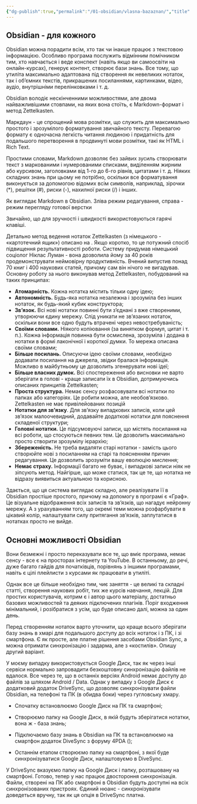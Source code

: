 ```yaml
---
{"dg-publish":true,"permalink":"/01-obsidian/vlasna-bazaznan/","title":"Власна базазнань","noteIcon":""}
---
```




## Obsidian - для кожного

Obsidian можна порадити всім, хто так чи інакше працює з текстовою інформацією. Особливо програма послужить відмінним помічником тим, хто навчається і веде конспект (навіть якщо ви самоосвіти на онлайн-курсах), генерує контент, створює бази знань. Все тому, що утиліта максимально адаптована під створення як невеликих нотаток, так і об’ємних текстів, прикрашених посиланнями, картинками, відео, аудіо, внутрішніми перелінковками і т. д.

Obsidian володіє нескінченними можливостями, але двома найважливішими стовпами, на яких вона стоїть, є Markdown-формат і метод Zettelkasten.

Маркдаун - це спрощений мова розмітки, що служить для максимально простого і зрозумілого форматування звичайного тексту. Перевагою формату є одночасна легкість читання людиною і придатність для подальшого перетворення в продвинуті мови розмітки, такі як HTML і Rich Text.

Простими словами, Markdown дозволяє без зайвих зусиль створювати текст з маркованими і нумерованими списками, виділенням жирним або курсивом, заголовками від 1-го до 6-го рівнів, цитатами і т. д. Ніяких складних знань при цьому не потрібно, оскільки все форматування виконується за допомогою відомих всім символів, наприклад, зірочки (*), решітки (#), риски (-), нахилної риски (/) і інших.

Як виглядає Markdown в Obsidian. Зліва режим редагування, справа - режим перегляду готової верстки

Звичайно, що для зручності і швидкості використовуються гарячі клавіші.

Детально метод ведення нотаток Zettelkasten (з німецького - «картотечний ящик») описано на . Якщо коротко, то це потужний спосіб підвищення результативності роботи. Систему придумав німецький соціолог Ніклас Луман - вона дозволила йому за 40 років продемонструвати неймовірну продуктивність. Вчений випустив понад 70 книг і 400 наукових статей, причому сам він нічого не вигадував. Основну роботу за нього виконував метод Zettelkasten, побудований на таких принципах:

- **Атомарність.** Кожна нотатка містить тільки одну ідею;
- **Автономність.** Будь-яка нотатка незалежна і зрозуміла без інших нотаток, як будь-який кубик конструктора;
- **Зв’язок.** Всі нові нотатки повинні бути з’єднані з вже створеними, утворюючи єдину мережу. Слід уникати не зв’язаних нотаток, оскільки вони все одно будуть втрачені через невостребуваність;
- **Своїми словами.** Ніякого копіювання (за винятком формул, цитат і т. п.). Кожна інформація повинна бути осмислена, зрозуміла і додана в нотатки в формі лаконічної і короткої думки. То мережа описана своїми словами;
- **Більше посилань.** Описуючи ідею своїми словами, необхідно додавати посилання на джерела, звідки бралася інформація. Можливо в майбутньому це дозволить згенерувати нові ідеї;
- **Більше власних думок.** Всі спостереження або висновки не варто зберігати в голові - краще записати їх в Obsidian, дотримуючись описаних принципів Zettelkasten;
- **Проста структура.** Немає сенсу розфасовувати всі нотатки по папках або категоріях. Це робити можна, але необов’язково. Zettelkasten не має привілейованих позицій
- **Нотатки для зв’язку**. Для зв’язку випадкових записів, коли цей зв’язок малоочевидний, додавайте додаткові нотатки для пояснення складеної структури;
- **Головні нотатки.** Це підсумовуючі записи, що містять посилання на всі роботи, що стосуються певних тем. Це дозволить максимально просто створити зрозумілу ієрархію;
- **Збереженість.** Не треба видаляти старі нотатки - замість цього створюйте нові з посиланням на старі та поясненням причин редагування. Це дозволить зрозуміти вашу еволюцію мислення;
- **Немає страху.** Інформації багато не буває, і випадкові записи ніяк не зіпсують метод. Найгірше, що може статися, так це те, що нотатка не відразу виявиться актуальною та корисною.

Здається, що ця система виглядає складно, але реалізувати її в Obsidian простіше простого, причому на допомогу в програмі є «Граф». Це візуальне відображення всіх записів та зв’язків, що нагадує нейронну мережу. А з урахуванням того, що окремі теми можна розфарбувати в цікавий колір, налаштувати силу притягання зв’язків, заплутатися в нотатках просто не вийде.

## Основні можливості Obsidian


Вони безмежні і просто переказувати все те, що вміє програма, немає сенсу - все є на просторах інтернету та YouTube. В останньому, до речі, дуже багато гайдів для початківців, порівнянь з іншими програмами, навіть є цілі плейлисти з курсами як працювати в утиліті.

Однак все це більше необхідно тим, чиє заняття - це великі та складні статті, створення наукових робіт, тих же курсів навчання, лекцій. Для простих користувачів, котрим є і автор цього матеріалу, достатньо базових можливостей та деяких підключених плагінів. Поріг входження мінімальний, і розібратися з усім, що буде описано далі, можна за один день.

Перед створенням нотаток варто уточнити, що краще всього зберігати базу знань в хмарі для подальшого доступу до всіх нотаток і з ПК, і зі смартфона. Є як просте, але платне рішення засобами Obsidian Sync, а можна отримати синхронізацію і задарма, але з «костилів». Опишу другий варіант.

У моєму випадку використовується Google Диск, так як через інші сервіси нормально запровадити безкоштовну синхронізацію файлів не вдалося. Все через те, що в останніх версіях Android немає доступу до файлів за шляхом Android / Data. Однак у випадку з Google Диск є додатковий додаток DriveSync, що дозволяє синхронізувати файли Obsidian, на телефоні та ПК (в обидва боки) через гугловську хмару.

- Спочатку встановлюємо Google Диск на ПК та смартфоні;
    
- Створюємо папку на Google Диск, в якій будуть зберігатися нотатки, вона ж - база знань;
    
- Підключаємо базу знань в Obsidian на ПК та встановлюємо на смартфон додаток DiveSync з форуму 4PDA ();
    
- Останнім етапом створюємо папку на смартфоні, з якої буде синхронізуватися Google Диск, налаштовуємо в DiveSync.
    

У DriveSync вказуємо папку на Google Диск і папку, розташовану на смартфоні. Готово, тепер у нас працює двостороння синхронізація. Файли, створені на ПК або смартфоні в Obsidian будуть доступні на всіх синхронізованих пристроях. Єдиний нюанс - синхронізувати доведеться вручну, так як ця опція в DriveSync платна.
